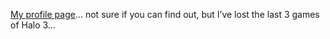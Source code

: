 <a href="http://www.bungie.net/Account/profile.aspx?uid=2379002" target="_blank">My profile page</a>&#8230; not sure if you can find out, but I&#8217;ve lost the last 3 games of Halo 3&#8230;